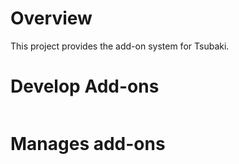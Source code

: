 # Overview 
This project provides the add-on system for Tsubaki.

# Develop Add-ons
```csharp

```

# Manages add-ons
```csharp

```




